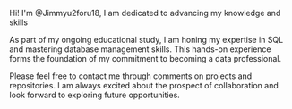 Hi! I'm @Jimmyu2foru18, 
I am dedicated to advancing my knowledge and skills

As part of my ongoing educational study, 
I am honing my expertise in SQL and mastering database management skills. 
This hands-on experience forms the foundation of my commitment to becoming a data professional.

Please feel free to contact me through comments on projects and repositories. 
I am always excited about the prospect of collaboration and look forward to exploring future opportunities. 


<!---
Jimmyu2foru18/Jimmyu2foru18 is a ✨ special ✨ repository because its `README.md` (this file) appears on your GitHub profile.
You can click the Preview link to take a look at your changes.
--->
